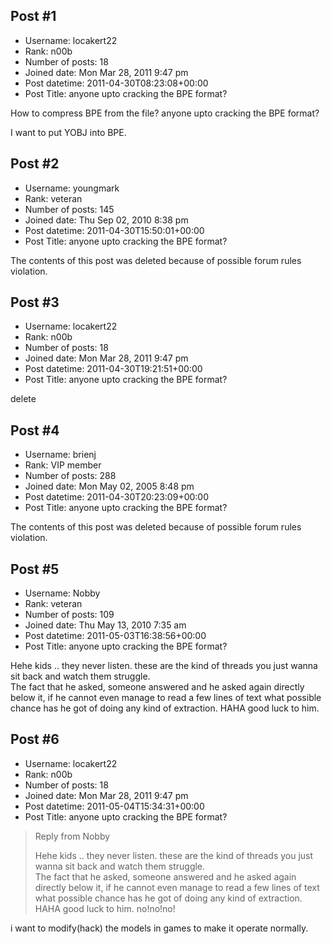 ## Post #1
- Username: locakert22
- Rank: n00b
- Number of posts: 18
- Joined date: Mon Mar 28, 2011 9:47 pm
- Post datetime: 2011-04-30T08:23:08+00:00
- Post Title: anyone upto cracking the BPE format?

How to   compress BPE from the file?
anyone upto cracking the BPE format?

I want to put YOBJ into BPE.
## Post #2
- Username: youngmark
- Rank: veteran
- Number of posts: 145
- Joined date: Thu Sep 02, 2010 8:38 pm
- Post datetime: 2011-04-30T15:50:01+00:00
- Post Title: anyone upto cracking the BPE format?

The contents of this post was deleted because of possible forum rules violation.
## Post #3
- Username: locakert22
- Rank: n00b
- Number of posts: 18
- Joined date: Mon Mar 28, 2011 9:47 pm
- Post datetime: 2011-04-30T19:21:51+00:00
- Post Title: anyone upto cracking the BPE format?

delete
## Post #4
- Username: brienj
- Rank: VIP member
- Number of posts: 288
- Joined date: Mon May 02, 2005 8:48 pm
- Post datetime: 2011-04-30T20:23:09+00:00
- Post Title: anyone upto cracking the BPE format?

The contents of this post was deleted because of possible forum rules violation.
## Post #5
- Username: Nobby
- Rank: veteran
- Number of posts: 109
- Joined date: Thu May 13, 2010 7:35 am
- Post datetime: 2011-05-03T16:38:56+00:00
- Post Title: anyone upto cracking the BPE format?

Hehe kids .. they never listen.  these are the kind of threads you just wanna sit back and watch them struggle.  
The fact that he asked, someone answered and he asked again directly below it, if he cannot even manage to read a few lines of text what possible chance has he got of doing any kind of extraction.   HAHA good luck to him.
## Post #6
- Username: locakert22
- Rank: n00b
- Number of posts: 18
- Joined date: Mon Mar 28, 2011 9:47 pm
- Post datetime: 2011-05-04T15:34:31+00:00
- Post Title: anyone upto cracking the BPE format?

> Reply from Nobby
>
> Hehe kids .. they never listen.  these are the kind of threads you just wanna sit back and watch them struggle.  
The fact that he asked, someone answered and he asked again directly below it, if he cannot even manage to read a few lines of text what possible chance has he got of doing any kind of extraction.   HAHA good luck to him.
no!no!no!



i want to modify(hack) the models in games to make it operate normally.
